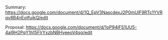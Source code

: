Summary:
https://docs.google.com/document/d/1Q_EpV3NascdexJ2P0mUlF9RTc1YVRqv8B4nEotfuikQ/edit

Proposal:
https://docs.google.com/document/d/1oP94iFS1UU5-4al9H2PqY1h15FlrYxzbNBHyeeoV4sg/edit
